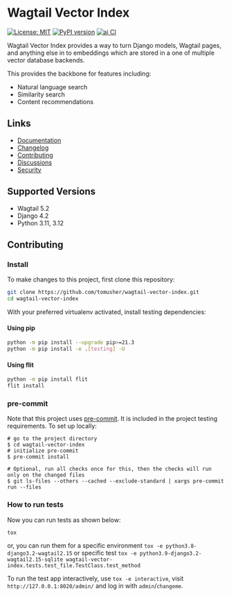 # Wagtail Vector Index

[![License: MIT](https://img.shields.io/badge/License-MIT-yellow.svg)](https://opensource.org/licenses/MIT)
[![PyPI version](https://badge.fury.io/py/wagtail-vector-index.svg)](https://badge.fury.io/py/wagtail-vector-index)
[![ai CI](https://github.com/tomusher/wagtail-vector-index/actions/workflows/test.yml/badge.svg)](https://github.com/tomusher/wagtail-vector-index/actions/workflows/test.yml)

Wagtail Vector Index provides a way to turn Django models, Wagtail pages, and anything else in to embeddings which are stored in a one of multiple vector database backends.

This provides the backbone for features including:

* Natural language search
* Similarity search
* Content recommendations

## Links

- [Documentation](https://github.com/tomusher/wagtail-vector-index/blob/main/README.md)
- [Changelog](https://github.com/tomusher/wagtail-vector-index/blob/main/CHANGELOG.md)
- [Contributing](https://github.com/tomusher/wagtail-vector-index/blob/main/CHANGELOG.md)
- [Discussions](https://github.com/tomusher/wagtail-vector-index/discussions)
- [Security](https://github.com/tomusher/wagtail-vector-index/security)

## Supported Versions

* Wagtail 5.2
* Django 4.2
* Python 3.11, 3.12

## Contributing

### Install

To make changes to this project, first clone this repository:

```sh
git clone https://github.com/tomusher/wagtail-vector-index.git
cd wagtail-vector-index
```

With your preferred virtualenv activated, install testing dependencies:

#### Using pip

```sh
python -m pip install --upgrade pip>=21.3
python -m pip install -e .[testing] -U
```

#### Using flit

```sh
python -m pip install flit
flit install
```

### pre-commit

Note that this project uses [pre-commit](https://github.com/pre-commit/pre-commit).
It is included in the project testing requirements. To set up locally:

```shell
# go to the project directory
$ cd wagtail-vector-index
# initialize pre-commit
$ pre-commit install

# Optional, run all checks once for this, then the checks will run only on the changed files
$ git ls-files --others --cached --exclude-standard | xargs pre-commit run --files
```

### How to run tests

Now you can run tests as shown below:

```sh
tox
```

or, you can run them for a specific environment `tox -e python3.8-django3.2-wagtail2.15` or specific test
`tox -e python3.9-django3.2-wagtail2.15-sqlite wagtail-vector-index.tests.test_file.TestClass.test_method`

To run the test app interactively, use `tox -e interactive`, visit `http://127.0.0.1:8020/admin/` and log in with `admin`/`changeme`.
